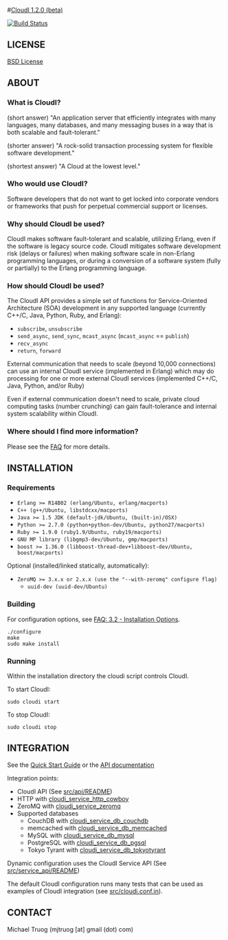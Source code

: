 #[CloudI 1.2.0 (beta)](http://cloudi.org)

[![Build Status](https://secure.travis-ci.org/okeuday/CloudI.png?branch=develop)](http://travis-ci.org/okeuday/CloudI)

## LICENSE

[BSD License](https://github.com/okeuday/CloudI/blob/master/src/LICENSE)

## ABOUT

### What is CloudI?

(short answer) "An application server that efficiently integrates with many
languages, many databases, and many messaging buses in a way that is both
scalable and fault-tolerant."

(shorter answer) "A rock-solid transaction processing system for flexible
software development."

(shortest answer) "A Cloud at the lowest level."

### Who would use CloudI?

Software developers that do not want to get locked into corporate vendors
or frameworks that push for perpetual commercial support or licenses.

### Why should CloudI be used?

CloudI makes software fault-tolerant and scalable, utilizing Erlang,
even if the software is legacy source code.  CloudI mitigates
software development risk (delays or failures) when making
software scale in non-Erlang programming languages, or during a conversion
of a software system (fully or partially) to the Erlang programming language.

### How should CloudI be used?

The CloudI API provides a simple set of functions for
Service-Oriented Architecture (SOA) development in any supported language
(currently C++/C, Java, Python, Ruby, and Erlang):

* `subscribe`, `unsubscribe`
* `send_async`, `send_sync`, `mcast_async` (`mcast_async` == `publish`)
* `recv_async`
* `return`, `forward`

External communication that needs to scale (beyond 10,000 connections)
can use an internal CloudI service (implemented in Erlang) which may do
processing for one or more external CloudI services
(implemented C++/C, Java, Python, and/or Ruby)

Even if external communication doesn't need to scale, private cloud
computing tasks (number crunching) can gain fault-tolerance and internal
system scalability within CloudI.

### Where should I find more information?

Please see the [FAQ](http://cloudi.org/faq.html) for more details.

## INSTALLATION

### Requirements

* `Erlang >= R14B02 (erlang/Ubuntu, erlang/macports)`
* `C++ (g++/Ubuntu, libstdcxx/macports)`
* `Java >= 1.5 JDK (default-jdk/Ubuntu, (built-in)/OSX)`
* `Python >= 2.7.0 (python+python-dev/Ubuntu, python27/macports)`
* `Ruby >= 1.9.0 (ruby1.9/Ubuntu, ruby19/macports)`
* `GNU MP library (libgmp3-dev/Ubuntu, gmp/macports)`
* `boost >= 1.36.0 (libboost-thread-dev+libboost-dev/Ubuntu, boost/macports)`

Optional (installed/linked statically, automatically):

* `ZeroMQ >= 3.x.x or 2.x.x (use the "--with-zeromq" configure flag)`
  * `uuid-dev (uuid-dev/Ubuntu)`

### Building

For configuration options, see [FAQ: 3.2 - Installation Options](http://cloudi.org/faq.html#3_Options).

    ./configure
    make
    sudo make install

### Running

Within the installation directory the cloudi script controls CloudI.

To start CloudI:

    sudo cloudi start

To stop CloudI:

    sudo cloudi stop

## INTEGRATION

See the [Quick Start Guide](https://github.com/okeuday/CloudI/tree/master/doc#readme) or the [API documentation](http://cloudi.org/api.html#1_Intro)

Integration points:

* CloudI API (See [src/api/README](https://github.com/okeuday/CloudI/tree/master/src/api#readme))
* HTTP with [cloudi_service_http_cowboy](https://github.com/okeuday/CloudI/blob/master/src/lib/cloudi_services_internal/src/cloudi_service_http_cowboy.erl)
* ZeroMQ with [cloudi_service_zeromq](https://github.com/okeuday/CloudI/blob/master/src/lib/cloudi_services_messaging/src/cloudi_service_zeromq.erl)
* Supported databases
  * CouchDB with [cloudi_service_db_couchdb](https://github.com/okeuday/CloudI/blob/master/src/lib/cloudi_services_databases/src/cloudi_service_db_couchdb.erl)
  * memcached with [cloudi_service_db_memcached](https://github.com/okeuday/CloudI/blob/master/src/lib/cloudi_services_databases/src/cloudi_service_db_memcached.erl)
  * MySQL with [cloudi_service_db_mysql](https://github.com/okeuday/CloudI/blob/master/src/lib/cloudi_services_databases/src/cloudi_service_db_mysql.erl)
  * PostgreSQL with [cloudi_service_db_pgsql](https://github.com/okeuday/CloudI/blob/master/src/lib/cloudi_services_databases/src/cloudi_service_db_pgsql.erl)
  * Tokyo Tyrant with [cloudi_service_db_tokyotyrant](https://github.com/okeuday/CloudI/blob/master/src/lib/cloudi_services_databases/src/cloudi_service_db_tokyotyrant.erl)

Dynamic configuration uses the CloudI Service API (See [src/service_api/README](https://github.com/okeuday/CloudI/tree/master/src/service_api#readme))

The default CloudI configuration runs many tests that can be used as
examples of CloudI integration
(see [src/cloudi.conf.in](https://github.com/okeuday/CloudI/blob/master/src/cloudi.conf.in)).

## CONTACT

Michael Truog (mjtruog [at] gmail (dot) com)


